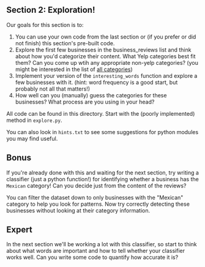 Section 2: Exploration!
------------------------


Our goals for this section is to:

1. You can use your own code from the last section or (if you prefer or did not finish) this section's pre-built code.
2. Explore the first few businesses in the business_reviews list and think about how you'd categorize their content. What Yelp categories best fit them? Can you come up wtih any appropriate non-yelp categories? (you might be interested in the list of [all categories](http://www.yelp.com/developers/documentation/v2/all_category_list))
3. Implement your version of the `interesting_words` function and explore a few businesses with it. (hint: word frequency is a good start, but probably not all that matters!)
4. How well can you (manually) guess the categories for these businesses? What process are you using in your head?


All code can be found in this directory. Start with the (poorly implemented)
method in `explore.py`.

You can also look in `hints.txt` to see some suggestions for python modules you
may find useful.


Bonus
--------------
If you're already done with this and waiting for the next section, try
writing a classifier (just a python function!) for identifying whether a
business has the `Mexican` category! Can you decide just from the content of
the reviews?

You can filter the dataset down to only businesses with the "Mexican" category
to help you look for patterns. Now try correctly detecting these businesses
without looking at their category information.

Expert
--------------
In the next section we'll be working a lot with this classifier, so start to
think about what words are important and how to tell whether your classifier
works well. Can you write some code to quantify how accurate it is?
